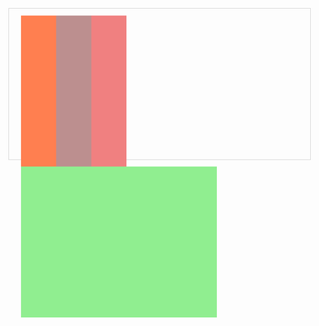 <!DOCTYPE html>
<html>
	<head>
		<meta charset="UTF-8">
		<title></title>
		<style type="text/css">
			*{margin: 0;padding: 0;font-family: "微软雅黑";list-style: none;}
			.out{width:600px;height: 300px;margin: 150px auto;border: 1px solid lightgray;}
			.out ul li{width: 70px;height:300px;float: left;position: relative;}
		</style>
		<script type="text/javascript" src="js/jquery-3.3.1.js" ></script>
		<script type="text/javascript">
			$(function(){
				$(".out ul li").mouseover(function(){
					var d=$(".out ul li");
					var index=d.index(this);
					$(".out ul li").eq(index).css("width","390px").siblings().css("width","70px");
				})
			})
		</script>
	</head>
	<body>
		<div class="out">
			<ul>
				<li style="background-color:coral;"></li>
				<li style="background-color:rosybrown;" ></li>
				<li style="background-color:lightcoral;"></li>
				<li style="background-color: lightgreen;width: 390px;height:300px;"></li>
			</ul>
		</div>
	</body>
</html>
